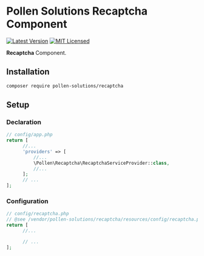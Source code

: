 # Pollen Solutions Recaptcha Component

[![Latest Version](https://img.shields.io/badge/release-1.0.0-blue?style=for-the-badge)](https://www.presstify.com/pollen-solutions/recaptcha/)
[![MIT Licensed](https://img.shields.io/badge/license-MIT-green?style=for-the-badge)](LICENSE.md)

**Recaptcha** Component.

## Installation

```bash
composer require pollen-solutions/recaptcha
```

## Setup

### Declaration

```php
// config/app.php
return [
      //...
      'providers' => [
          //...
          \Pollen\Recaptcha\RecaptchaServiceProvider::class,
          //...
      ];
      // ...
];
```

### Configuration

```php
// config/recaptcha.php
// @see /vendor/pollen-solutions/recaptcha/resources/config/recaptcha.php
return [
      //...

      // ...
];
```

